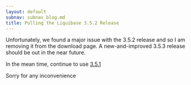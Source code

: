 ```yaml
---
layout: default
subnav: subnav_blog.md
title: Pulling the Liquibase 3.5.2 Release
---
```


Unfortunately, we found a major issue with the 3.5.2 release and so I am removing it from the download page. A new-and-improved 3.5.3 release should be out in the near future.

In the mean time, continue to use [3.5.1](http://liquibase.org/download)

Sorry for any inconvenience